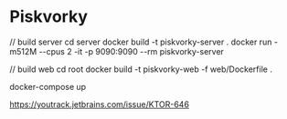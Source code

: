 # Piskvorky

// build server
cd server
docker build -t piskvorky-server .
docker run -m512M --cpus 2 -it -p 9090:9090 --rm piskvorky-server

// build web
cd root
docker build -t piskvorky-web -f web/Dockerfile .


docker-compose up

https://youtrack.jetbrains.com/issue/KTOR-646
